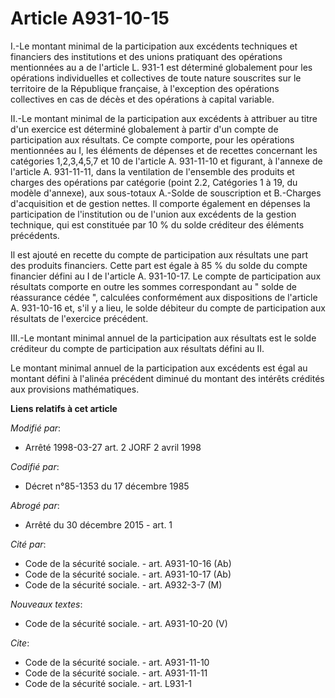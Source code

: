 # Article A931-10-15

I.-Le montant minimal de la participation aux excédents techniques et financiers des institutions et des unions pratiquant
des opérations mentionnées au a de l'article L. 931-1 est déterminé globalement pour les opérations individuelles et
collectives de toute nature souscrites sur le territoire de la République française, à l'exception des opérations collectives
en cas de décès et des opérations à capital variable. 

II.-Le montant minimal de la participation aux excédents à attribuer au titre d'un exercice est déterminé globalement à
partir d'un compte de participation aux résultats. Ce compte comporte, pour les opérations mentionnées au I, les éléments de
dépenses et de recettes concernant les catégories 1,2,3,4,5,7 et 10 de l'article A. 931-11-10 et figurant, à l'annexe de
l'article A. 931-11-11, dans la ventilation de l'ensemble des produits et charges des opérations par catégorie (point 2.2,
Catégories 1 à 19, du modèle d'annexe), aux sous-totaux A.-Solde de souscription et B.-Charges d'acquisition et de gestion
nettes. Il comporte également en dépenses la participation de l'institution ou de l'union aux excédents de la gestion
technique, qui est constituée par 10 % du solde créditeur des éléments précédents. 

Il est ajouté en recette du compte de participation aux résultats une part des produits financiers. Cette part est égale à 85
% du solde du compte financier défini au I de l'article A. 931-10-17. Le compte de participation aux résultats comporte en
outre les sommes correspondant au " solde de réassurance cédée ", calculées conformément aux dispositions de l'article A.
931-10-16 et, s'il y a lieu, le solde débiteur du compte de participation aux résultats de l'exercice précédent. 

III.-Le montant minimal annuel de la participation aux résultats est le solde créditeur du compte de participation aux
résultats défini au II. 

Le montant minimal annuel de la participation aux excédents est égal au montant défini à l'alinéa précédent diminué du
montant des intérêts crédités aux provisions mathématiques.

**Liens relatifs à cet article**

_Modifié par_:

  - Arrêté 1998-03-27 art. 2 JORF 2 avril 1998

_Codifié par_:

  - Décret n°85-1353 du 17 décembre 1985

_Abrogé par_:

  - Arrêté du 30 décembre 2015 - art. 1

_Cité par_:

  - Code de la sécurité sociale. - art. A931-10-16 (Ab)
  - Code de la sécurité sociale. - art. A931-10-17 (Ab)
  - Code de la sécurité sociale. - art. A932-3-7 (M)

_Nouveaux textes_:

  - Code de la sécurité sociale. - art. A931-10-20 (V)

_Cite_:

  - Code de la sécurité sociale. - art. A931-11-10
  - Code de la sécurité sociale. - art. A931-11-11
  - Code de la sécurité sociale. - art. L931-1
